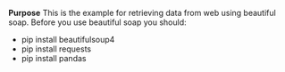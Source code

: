 **Purpose**
This is the example for retrieving data from web using beautiful soap.
Before you use beautiful soap
you should:
* pip install beautifulsoup4
* pip install requests
* pip install pandas
